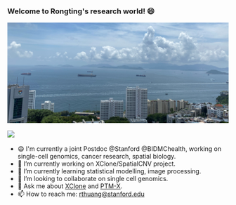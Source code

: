### Welcome to Rongting's research world! 😄
<img src="https://github.com/Rongtingting/Rongtingting/blob/main/images/SassonRoad5.jpg?raw=true"></img><table><tr>

![](https://github-readme-stats-sigma-five.vercel.app/api?username=Rongtingting&theme=dark)

<!--
**Rongtingting/Rongtingting** is a ✨ _special_ ✨ repository because its `README.md` (this file) appears on your GitHub profile.

Here are some ideas to get you started:

- 🔭 I’m currently working on ...
- 🌱 I’m currently learning ...
- 👯 I’m looking to collaborate on ...
- 🤔 I’m looking for help with ...
- 💬 Ask me about ...
- 📫 How to reach me: ...
- 😄 Pronouns: ...
- ⚡ Fun fact: ...
-->

- 😄 I'm currently a joint Postdoc @Stanford @BIDMChealth, working on single-cell genomics, cancer research, spatial biology.
- 🔭 I’m currently working on XClone/SpatialCNV project.
- 🌱 I’m currently learning statistical modelling, image processing.
- 👯 I’m looking to collaborate on single cell genomics.
- 💬 Ask me about [XClone](https://github.com/single-cell-genetics/XClone) and [PTM-X](https://github.com/Rongtingting/PTM-X).
- 📫 How to reach me: rthuang@stanford.edu
